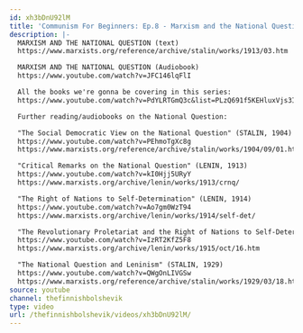 ```yaml
---
id: xh3bDnU92lM
title: 'Communism For Beginners: Ep.8 - Marxism and the National Question'
description: |-
  MARXISM AND THE NATIONAL QUESTION (text)
  https://www.marxists.org/reference/archive/stalin/works/1913/03.htm

  MARXISM AND THE NATIONAL QUESTION (Audiobook)
  https://www.youtube.com/watch?v=JFC146lqFlI

  All the books we're gonna be covering in this series:
  https://www.youtube.com/watch?v=PdYLRTGmQ3c&list=PLzQ691f5KEHluxVjs3IXwutPg3zufVAJU

  Further reading/audiobooks on the National Question:

  "The Social Democratic View on the National Question" (STALIN, 1904)
  https://www.youtube.com/watch?v=PEhmoTgXc8g
  https://www.marxists.org/reference/archive/stalin/works/1904/09/01.htm

  "Critical Remarks on the National Question" (LENIN, 1913)
  https://www.youtube.com/watch?v=kI0Hjj5URyY
  https://www.marxists.org/archive/lenin/works/1913/crnq/

  "The Right of Nations to Self-Determination" (LENIN, 1914)
  https://www.youtube.com/watch?v=Ao7gm0WzT94
  https://www.marxists.org/archive/lenin/works/1914/self-det/

  "The Revolutionary Proletariat and the Right of Nations to Self-Determination" (LENIN, 1915)
  https://www.youtube.com/watch?v=IzRT2KfZ5F8
  https://www.marxists.org/archive/lenin/works/1915/oct/16.htm

  "The National Question and Leninism" (STALIN, 1929)
  https://www.youtube.com/watch?v=QWgOnLIVGSw
  https://www.marxists.org/reference/archive/stalin/works/1929/03/18.htm
source: youtube
channel: thefinnishbolshevik
type: video
url: /thefinnishbolshevik/videos/xh3bDnU92lM/
---
```

